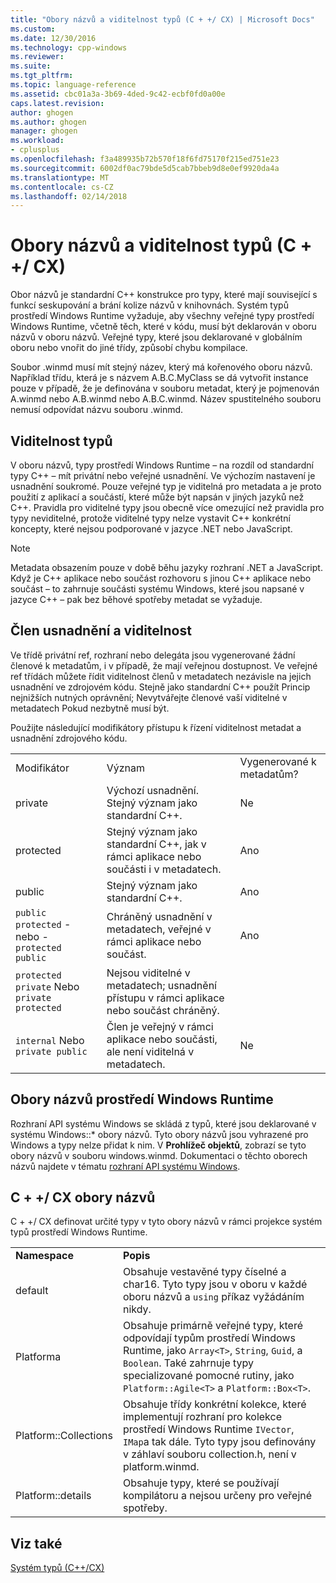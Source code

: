 ```yaml
---
title: "Obory názvů a viditelnost typů (C + +/ CX) | Microsoft Docs"
ms.custom: 
ms.date: 12/30/2016
ms.technology: cpp-windows
ms.reviewer: 
ms.suite: 
ms.tgt_pltfrm: 
ms.topic: language-reference
ms.assetid: cbc01a3a-3b69-4ded-9c42-ecbf0fd0a00e
caps.latest.revision: 
author: ghogen
ms.author: ghogen
manager: ghogen
ms.workload:
- cplusplus
ms.openlocfilehash: f3a489935b72b570f18f6fd75170f215ed751e23
ms.sourcegitcommit: 6002df0ac79bde5d5cab7bbeb9d8e0ef9920da4a
ms.translationtype: MT
ms.contentlocale: cs-CZ
ms.lasthandoff: 02/14/2018
---
```

# <a name="namespaces-and-type-visibility-ccx-"></a>Obory názvů a viditelnost typů (C + +/ CX)
Obor názvů je standardní C++ konstrukce pro typy, které mají související s funkcí seskupování a brání kolize názvů v knihovnách. Systém typů prostředí Windows Runtime vyžaduje, aby všechny veřejné typy prostředí Windows Runtime, včetně těch, které v kódu, musí být deklarován v oboru názvů v oboru názvů. Veřejné typy, které jsou deklarované v globálním oboru nebo vnořit do jiné třídy, způsobí chybu kompilace.  
  
 Soubor .winmd musí mít stejný název, který má kořenového oboru názvů. Například třídu, která je s názvem A.B.C.MyClass se dá vytvořit instance pouze v případě, že je definována v souboru metadat, který je pojmenován A.winmd nebo A.B.winmd nebo A.B.C.winmd. Název spustitelného souboru nemusí odpovídat názvu souboru .winmd.  
  
## <a name="type-visibility"></a>Viditelnost typů  
 V oboru názvů, typy prostředí Windows Runtime – na rozdíl od standardní typy C++ – mít privátní nebo veřejné usnadnění. Ve výchozím nastavení je usnadnění soukromé. Pouze veřejné typ je viditelná pro metadata a je proto použití z aplikací a součástí, které může být napsán v jiných jazyků než C++. Pravidla pro viditelné typy jsou obecně více omezující než pravidla pro typy neviditelné, protože viditelné typy nelze vystavit C++ konkrétní koncepty, které nejsou podporované v jazyce .NET nebo JavaScript.  
  
> [!NOTE]
>  Metadata obsazením pouze v době běhu jazyky rozhraní .NET a JavaScript. Když je C++ aplikace nebo součást rozhovoru s jinou C++ aplikace nebo součást – to zahrnuje součásti systému Windows, které jsou napsané v jazyce C++ – pak bez běhové spotřeby metadat se vyžaduje.  
  
## <a name="member-accessibility-and-visibility"></a>Člen usnadnění a viditelnost  
 Ve třídě privátní ref, rozhraní nebo delegáta jsou vygenerované žádní členové k metadatům, i v případě, že mají veřejnou dostupnost. Ve veřejné ref třídách můžete řídit viditelnost členů v metadatech nezávisle na jejich usnadnění ve zdrojovém kódu. Stejně jako standardní C++ použít Princip nejnižších nutných oprávnění; Nevytvářejte členové vaší viditelné v metadatech Pokud nezbytně musí být.  
  
 Použijte následující modifikátory přístupu k řízení viditelnost metadat a usnadnění zdrojového kódu.  
  
||||  
|-|-|-|  
|Modifikátor|Význam|Vygenerované k metadatům?|  
|private|Výchozí usnadnění. Stejný význam jako standardní C++.|Ne|  
|protected|Stejný význam jako standardní C++, jak v rámci aplikace nebo součásti i v metadatech.|Ano|  
|public|Stejný význam jako standardní C++.|Ano|  
|`public protected` - nebo - `protected public`|Chráněný usnadnění v metadatech, veřejné v rámci aplikace nebo součást.|Ano|  
|`protected private` Nebo `private protected`|Nejsou viditelné v metadatech; usnadnění přístupu v rámci aplikace nebo součást chráněný.||  
|`internal` Nebo `private public`|Člen je veřejný v rámci aplikace nebo součásti, ale není viditelná v metadatech.|Ne|  
  
## <a name="windows-runtime-namespaces"></a>Obory názvů prostředí Windows Runtime  
 Rozhraní API systému Windows se skládá z typů, které jsou deklarované v systému Windows::\* obory názvů. Tyto obory názvů jsou vyhrazené pro Windows a typy nelze přidat k nim. V **Prohlížeč objektů**, zobrazí se tyto obory názvů v souboru windows.winmd. Dokumentaci o těchto oborech názvů najdete v tématu [rozhraní API systému Windows](http://msdn.microsoft.com/library/windows/apps/br211377).  
  
## <a name="ccx-namespaces"></a>C + +/ CX obory názvů  
 C + +/ CX definovat určité typy v tyto obory názvů v rámci projekce systém typů prostředí Windows Runtime.  
  
|||  
|-|-|  
|**Namespace**|**Popis**|  
|default|Obsahuje vestavěné typy číselné a char16. Tyto typy jsou v oboru v každé oboru názvů a `using` příkaz vyžádáním nikdy.|  
|Platforma|Obsahuje primárně veřejné typy, které odpovídají typům prostředí Windows Runtime, jako `Array<T>`, `String`, `Guid`, a `Boolean`. Také zahrnuje typy specializované pomocné rutiny, jako `Platform::Agile<T>` a `Platform::Box<T>`.|  
|Platform::Collections|Obsahuje třídy konkrétní kolekce, které implementují rozhraní pro kolekce prostředí Windows Runtime `IVector`, `IMap`a tak dále. Tyto typy jsou definovány v záhlaví souboru collection.h, není v platform.winmd.|  
|Platform::details|Obsahuje typy, které se používají kompilátoru a nejsou určeny pro veřejné spotřeby.|  
  
## <a name="see-also"></a>Viz také  
 [Systém typů (C++/CX)](../cppcx/type-system-c-cx.md)